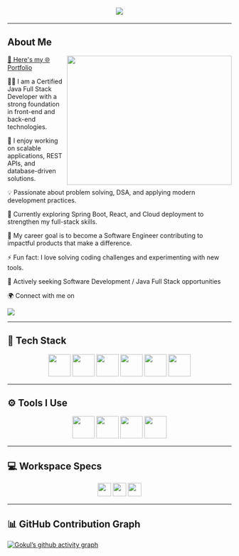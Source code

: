 <!-- Profile Banner Typing Animation -->
<h1 align="center">
  <img src="https://readme-typing-svg.herokuapp.com?font=Fira+Code&size=26&pause=1000&color=00F7FF&center=true&vCenter=true&width=600&lines=Hi+👋,+I'm+Gokul+Krishna;Certified+Java+Full+Stack+Developer;Open+to+Work+🚀">
</h1>


---

## About Me  

<img align="right" width="370" height="290" src="https://i.pinimg.com/originals/47/f0/34/47f0342cec72b800463bf003eac1257e.gif">


[🔭 Here's my 🌐 Portfolio](https://gokulkrishna05-dev.github.io/Gokul-Portfolio/)

👨‍💻 I am a Certified Java Full Stack Developer with a strong foundation in front-end and back-end technologies.

🌱 I enjoy working on scalable applications, REST APIs, and database-driven solutions.

💡 Passionate about problem solving, DSA, and applying modern development practices.

🚀 Currently exploring Spring Boot, React, and Cloud deployment to strengthen my full-stack skills.

🎯 My career goal is to become a Software Engineer contributing to impactful products that make a difference.

⚡ Fun fact: I love solving coding challenges and experimenting with new tools.

💼 Actively seeking Software Development / Java Full Stack opportunities

🌍 Connect with me on
<p> </p>
<img src="https://img.shields.io/badge/LinkedIn-0077B5?style=for-the-badge&logo=linkedin&logoColor=white" />







---

## 🚀 Tech Stack  

<p align="center">
  <img height="50" width="50" src="https://img.icons8.com/color/48/000000/java-coffee-cup-logo.png"/>  
  <img height="50" width="50" src="https://img.icons8.com/color/48/000000/python.png"/>  
  <img height="50" width="50" src="https://img.icons8.com/color/48/000000/javascript.png"/>  
  <img height="50" width="50" src="https://img.icons8.com/color/48/000000/html-5.png"/>  
  <img height="50" width="50" src="https://img.icons8.com/color/48/000000/css3.png"/>  
  <img height="50" width="50" src="https://img.icons8.com/color/48/000000/mysql-logo.png"/>  
</p>

---

## ⚙️ Tools I Use  

<p align="center">
  <img height="50" width="50" src="https://img.icons8.com/color/48/000000/visual-studio-code-2019.png"/>  
  <img height="50" width="50" src="https://img.icons8.com/officel/480/null/java-eclipse.png"/>  
  <img height="50" width="50" src="https://img.icons8.com/color/50/000000/git.png"/>  
  <img height="50" width="50" src="https://img.icons8.com/color/480/null/notion--v1.png"/>  
</p>

---

## 💻 Workspace Specs  

<p align="center">
  <img height="30" src="https://img.shields.io/badge/Windows-11-0078D6?style=for-the-badge&logo=windows&logoColor=white"/>  
  <img height="30" src="https://img.shields.io/badge/Intel-Core_i5-0071C5?style=for-the-badge&logo=intel&logoColor=white"/>  
  <img height="30" src="https://img.shields.io/badge/NVIDIA-GTX1650-76B900?style=for-the-badge&logo=nvidia&logoColor=white"/>  
</p>

---

## 📊 GitHub Contribution Graph  
[![Gokul’s github activity graph](https://github-readme-activity-graph.vercel.app/graph?username=gokulkrishna05-dev&bg_color=0d1117&color=00F7FF&line=38EF7D&point=ffffff&area=true&hide_border=true)](https://github.com/ashutosh00710/github-readme-activity-graph)  
